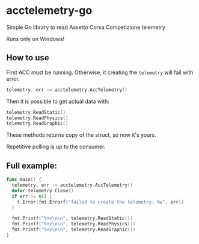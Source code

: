 # acctelemetry-go
Simple Go library to read Assetto Corsa Competizione telemetry

Runs only on Windows!

## How to use

First ACC must be running. Otherwise, it creating the `telemetry` will fail with error.
```go 
telemetry, err := acctelemetry.AccTelemetry()
```

Then it is possible to get actual data with:
```go
telemetry.ReadStatic()
telemetry.ReadPhysics()
telemetry.ReadGraphic()
```
These methods returns copy of the struct, so now it's yours.

Repetitive polling is up to the consumer.

## Full example:
```go
func main() {
  telemetry, err := acctelemetry.AccTelemetry()
  defer telemetry.Close()
  if err != nil {
    t.Error(fmt.Errorf("failed to create the telemetry: %w", err))
  }

  fmt.Printf("%+v\n\n", telemetry.ReadStatic())
  fmt.Printf("%+v\n\n", telemetry.ReadPhysics())
  fmt.Printf("%+v\n\n", telemetry.ReadGraphic())
}
```
